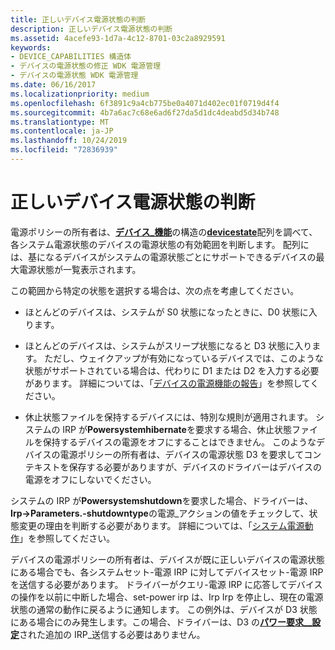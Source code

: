 ```yaml
---
title: 正しいデバイス電源状態の判断
description: 正しいデバイス電源状態の判断
ms.assetid: 4acefe93-1d7a-4c12-8701-03c2a8929591
keywords:
- DEVICE_CAPABILITIES 構造体
- デバイスの電源状態の修正 WDK 電源管理
- デバイスの電源状態 WDK 電源管理
ms.date: 06/16/2017
ms.localizationpriority: medium
ms.openlocfilehash: 6f3891c9a4cb775be0a4071d402ec01f0719d4f4
ms.sourcegitcommit: 4b7a6ac7c68e6ad6f27da5d1dc4deabd5d34b748
ms.translationtype: MT
ms.contentlocale: ja-JP
ms.lasthandoff: 10/24/2019
ms.locfileid: "72836939"
---
```

# <a name="determining-the-correct-device-power-state"></a>正しいデバイス電源状態の判断





電源ポリシーの所有者は、[**デバイス\_機能**](https://docs.microsoft.com/windows-hardware/drivers/ddi/wdm/ns-wdm-_device_capabilities)の構造の[**devicestate**](devicestate.md)配列を調べて、各システム電源状態のデバイスの電源状態の有効範囲を判断します。 配列には、基になるデバイスがシステムの電源状態ごとにサポートできるデバイスの最大電源状態が一覧表示されます。

この範囲から特定の状態を選択する場合は、次の点を考慮してください。

-   ほとんどのデバイスは、システムが S0 状態になったときに、D0 状態に入ります。

-   ほとんどのデバイスは、システムがスリープ状態になると D3 状態に入ります。 ただし、ウェイクアップが有効になっているデバイスでは、このような状態がサポートされている場合は、代わりに D1 または D2 を入力する必要があります。 詳細については、「[デバイスの電源機能の報告](reporting-device-power-capabilities.md)」を参照してください。

-   休止状態ファイルを保持するデバイスには、特別な規則が適用されます。 システムの IRP が**Powersystemhibernate**を要求する場合、休止状態ファイルを保持するデバイスの電源をオフにすることはできません。 このようなデバイスの電源ポリシーの所有者は、デバイスの電源状態 D3 を要求してコンテキストを保存する必要がありますが、デバイスのドライバーはデバイスの電源をオフにしないでください。

システムの IRP が**Powersystemshutdown**を要求した場合、ドライバーは、 **Irp-&gt;Parameters.-shutdowntype**の電源\_アクションの値をチェックして、状態変更の理由を判断する必要があります。 詳細については、「[システム電源動作](system-power-actions.md)」を参照してください。

デバイスの電源ポリシーの所有者は、デバイスが既に正しいデバイスの電源状態にある場合でも、各システムセット-電源 IRP に対してデバイスセット-電源 IRP を送信する必要があります。 ドライバーがクエリ-電源 IRP に応答してデバイスの操作を以前に中断した場合、set-power irp は、Irp Irp を停止し、現在の電源状態の通常の動作に戻るように通知します。 この例外は、デバイスが D3 状態にある場合にのみ発生します。この場合、ドライバーは、D3 の[**パワー要求\_\_設定**](https://docs.microsoft.com/windows-hardware/drivers/kernel/irp-mn-set-power)された追加の IRP\_送信する必要はありません。

 

 




